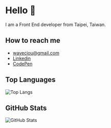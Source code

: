 # Hello 👀

I am a Front End developer from Taipei, Taiwan.

## How to reach me

- waveciou@gmail.com
- [Linkedin](https://www.linkedin.com/in/waveciou/)
- [CodePen](https://codepen.io/waveciou)

## Top Languages

![Top Langs](https://github-readme-stats.vercel.app/api/top-langs/?username=waveciou&theme=dark&title_color=FFFFFF)

## GitHub Stats

![GitHub Stats](https://github-readme-stats.vercel.app/api?username=waveciou&theme=dark&show_icons=true&icon_color=FFAA30&title_color=B0C4DE&text_color=FFFFFF&count_private=true)

<!-- ## GitHub Streak

![GitHub Streak](https://github-readme-streak-stats.herokuapp.com?user=waveciou&theme=dark&date_format=M%20j%5B%2C%20Y%5D&ring=FFBF00&border=FFFFFF&fire=FFAA30&currStreakLabel=FFAA30&stroke=FFFFFF) -->
